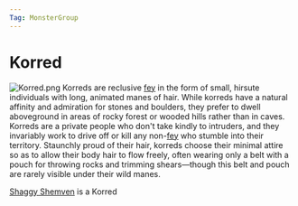 ```yaml
---
Tag: MonsterGroup
---
```

# Korred
![Korred.png](questforthefrozenflame/docs/Images/Monsters/Korred.png)
Korreds are reclusive [fey](questforthefrozenflame/docs/Backstory/NPCs/Monsters/Fey.md) in the form of small, hirsute individuals with long, animated manes of hair. While korreds have a natural affinity and admiration for stones and boulders, they prefer to dwell aboveground in areas of rocky forest or wooded hills rather than in caves. Korreds are a private people who don't take kindly to intruders, and they invariably work to drive off or kill any non-[fey](questforthefrozenflame/docs/Backstory/NPCs/Monsters/Fey.md) who stumble into their territory. Staunchly proud of their hair, korreds choose their minimal attire so as to allow their body hair to flow freely, often wearing only a belt with a pouch for throwing rocks and trimming shears—though this belt and pouch are rarely visible under their wild manes.

[Shaggy Shemven](questforthefrozenflame/docs/Backstory/NPCs/Broken-Tusk/Shaggy-Shemven.md) is a Korred